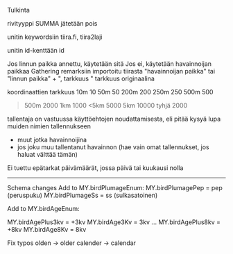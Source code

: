 
Tulkinta

rivityyppi SUMMA jätetään pois

unitin keywordsiin tiira.fi, tiira2laji

unitin id-kenttään id

Jos linnun paikka annettu, käytetään sitä
Jos ei, käytetään havainnoijan paikkaa
Gathering remarksiin importoitu tiirasta "havainnoijan paikka" tai "linnun paikka" + ", tarkkuus " tarkkuus originaalina

koordinaattien tarkkuus
10m 10
50m  50
200m  200
250m  250
500m  500
>500m 2000
1km 1000
<5km  5000
>5km  10000
tyhjä   2000


tallentaja on vastuussa käyttöehtojen noudattamisesta, eli pitää kysyä lupa muiden nimien tallennukseen
- muut jotka havainnoijina
- jos joku muu tallentanut havainnon (hae vain omat tallennukset, jos haluat välttää tämän)

Ei tuettu
epätarkat päivämäärät, jossa päivä tai kuukausi nolla

------

Schema changes
Add to MY.birdPlumageEnum:
MY.birdPlumagePep = pep (peruspuku)
MY.birdPlumageSs = ss (sulkasatoinen)

Add to MY.birdAgeEnum:

MY.birdAgePlus3kv = +3kv
MY.birdAge3Kv = 3kv
...
MY.birdAgePlus8kv = +8kv
MY.birdAge8Kv = 8kv


Fix typos
olden -> older
calender -> calendar


